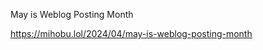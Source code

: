 May is Weblog Posting Month

[<span class="invisible">https://</span><span class="ellipsis">mihobu.lol/2024/04/may-is-webl</span><span class="invisible">og-posting-month</span>](https://mihobu.lol/2024/04/may-is-weblog-posting-month)